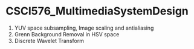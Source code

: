 # CSCI576_MultimediaSystemDesign

1. YUV space subsampling, Image scaling and antialiasing
2. Grenn Background Removal in HSV space
3. Discrete Wavelet Transform
